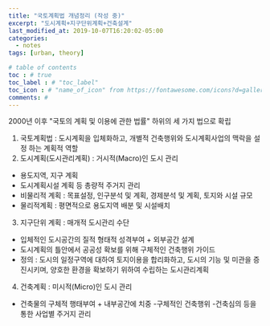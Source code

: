 ```yaml
---
title: "국토계획법 개념정리 (작성 중)"
excerpt: "도시계획+지구단위계획+건축설계"
last_modified_at: 2019-10-07T16:20:02-05:00
categories:
  - notes
tags: [urban, theory]

# table of contents
toc : # true
toc_label : # "toc_label"
toc_icon : # "name_of_icon" from https://fontawesome.com/icons?d=gallery&s=solid&m=free
comments: #
---
```


2000년 이후 "국토의 계획 및 이용에 관한 법률" 하위의 세 가지 법으로 확립

1. 국토계획법 : 도시계획을 입체화하고, 개별적 건축행위와 도시계획사업의 맥락을 설정 하는 계획적 역할
2. 도시계획(도시관리계획) : 거시적(Macro)인 도시 관리
  - 용도지역, 지구 계획
  - 도시계획시설 계획 등 총량적 주거지 관리
  - 비물리적 계획 : 목표설정, 인구분석 및 계획, 경제분석 및 계획, 토지와 시설 규모
  - 물리적계획 : 평면적으로 용도지역 배분 및 시설배치
3. 지구단위 계획 : 매개적 도시관리 수단
  - 입체적인 도시공간의 질적 형태적 성격부여 + 외부공간 설계
  - 도시계획의 틀안에서 공공성 확보를 위해 구체적인 건축행위 가이드
  - 정의 : 도시의 일정구역에 대하여 토지이용을 합리화하고, 도시의 기능 및 미관을 증진시키며, 양호한 환경을 확보하기 위하여 수립하는 도시관리계획
4. 건축계획 : 미시적(Micro)인 도시 관리
  - 건축물의 구체적 행태부여 + 내부공간에 치중
  -구체적인 건축행위
  -건축심의 등을 통한 사업별 주거지 관리
